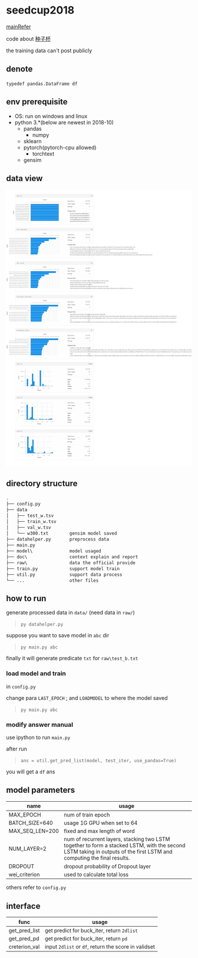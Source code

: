 # seedcup2018

[mainRefer](https://github.com/wabyking/TextClassificationBenchmark)

code about [种子杯](http://rank.dian.org.cn/static/index.html)

the training data can't post publicly

## denote

`typedef pandas.DataFrame df`

## env prerequisite

+ OS: run on windows and linux
+ python 3.*(below are newest in 2018-10)
  + pandas
    + numpy
  + sklearn
  + pytorch(pytorch-cpu allowed)
    + torchtext
  + gensim

## data view

![data.png](visualization.png)

## directory structure

    .
    ├── config.py           
    ├── data                
    │   ├── test_w.tsv      
    │   ├── train_w.tsv     
    │   ├── val_w.tsv       
    │   └── w300.txt        gensim model saved
    ├── datahelper.py       preprocess data
    ├── main.py             
    ├── model\              model usaged
    ├── doc\                context explain and report
    ├── raw\                data the official provide
    ├── train.py            support model train
    ├── util.py             support data process
    └── ...                 other files

## how to run

generate processed data in `data/` (need data in `raw/`)
>`py datahelper.py` 

suppose you want to save model in  `abc` dir

>`py main.py abc`

finally it will generate predicate `txt` for `raw\test_b.txt`

### load model and train

in `config.py`

change para `LAST_EPOCH`  ; and `LOADMODEL` to where the model saved

>`py main.py abc`

### modify answer manual

use ipython to run `main.py`

after run
>`ans = util.get_pred_list(model, test_iter, use_pandas=True)`

you will get a `df` ans

## model parameters

name | usage
--|--
MAX_EPOCH | num of train epoch
BATCH_SIZE=640  | usage 1G GPU when set to 64
MAX_SEQ_LEN=200 | fixed and max length of word
NUM_LAYER=2 | num of recurrent layers, stacking two LSTM together to form a stacked LSTM, with the second LSTM taking in outputs of the first LSTM and computing the final results.
DROPOUT | dropout probability of Dropout layer
wei_criterion | used to calculate total loss

others refer to `config.py`

## interface

func    |usage
--|--
get_pred_list | get predict for  buck_iter, return `2dlist`
get_pred_pd   | get predict for  buck_iter, return `pd`
creterion_val | input `2dlist` or `df`, return the score in validset